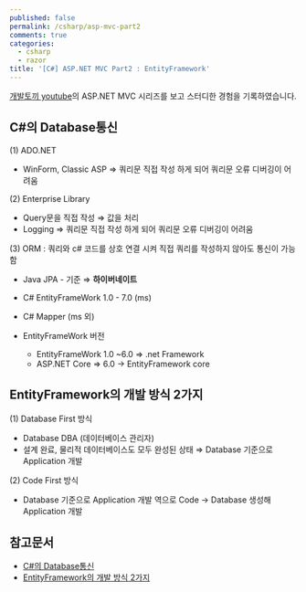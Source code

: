 ```yaml
---
published: false
permalink: /csharp/asp-mvc-part2
comments: true
categories:
  - csharp
  - razor
title: '[C#] ASP.NET MVC Part2 : EntityFramework'
---
```

[개발토끼 youtube](https://www.youtube.com/channel/UCuuyTE8bBNYCujb7mzf8H7w)의 ASP.NET MVC 시리즈를 보고 스터디한 경험을 기록하였습니다.


## C#의 Database통신 
(1) ADO.NET 
  - WinForm, Classic ASP
  ⇒ 쿼리문 직접 작성 하게 되어 쿼리문 오류 디버깅이 어려움
  
(2) Enterprise Library 
  - Query문을 직접 작성 ⇒ 값을 처리
  - Logging
  ⇒ 쿼리문 직접 작성 하게 되어 쿼리문 오류 디버깅이 어려움

(3) ORM : 쿼리와 c# 코드를 상호 연결 시켜 직접 쿼리를 작성하지 않아도 통신이 가능함
  - Java JPA - 기준 ⇒ **하이버네이트**
  - C# EntityFrameWork 1.0 - 7.0 (ms)
  - C# Mapper (ms 외)

  - EntityFrameWork 버전 
    - EntityFrameWork 1.0 ~6.0 ⇒ .net Framework
    - ASP.NET Core ⇒ 6.0 → EntityFramework core


## EntityFramework의 개발 방식 2가지 
(1) Database First 방식 
  - Database DBA (데이터베이스 관리자)
  - 설계 완료, 물리적 데이터베이스도 모두 완성된 상태 
  ⇒ Database 기준으로 Application 개발 

(2) Code First 방식 
  - Database 기준으로 Application 개발 역으로 Code → Database 생성해 Application 개발
  
  

## 참고문서 
- [C#의 Database통신](https://www.youtube.com/watch?v=7PTFfqov1wY)
- [EntityFramework의 개발 방식 2가지](https://www.youtube.com/watch?v=7PTFfqov1wY)
